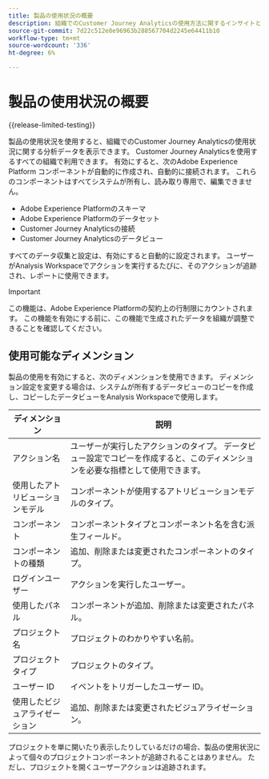 ```yaml
---
title: 製品の使用状況の概要
description: 組織でのCustomer Journey Analyticsの使用方法に関するインサイトとレポートを表示します。
source-git-commit: 7d22c512e8e96963b288567704d2245e64411b10
workflow-type: tm+mt
source-wordcount: '336'
ht-degree: 6%

---
```


# 製品の使用状況の概要

{{release-limited-testing}}

製品の使用状況を使用すると、組織でのCustomer Journey Analyticsの使用状況に関する分析データを表示できます。 Customer Journey Analyticsを使用するすべての組織で利用できます。 有効にすると、次のAdobe Experience Platform コンポーネントが自動的に作成され、自動的に接続されます。 これらのコンポーネントはすべてシステムが所有し、読み取り専用で、編集できません。

* Adobe Experience Platformのスキーマ
* Adobe Experience Platformのデータセット
* Customer Journey Analyticsの接続
* Customer Journey Analyticsのデータビュー

すべてのデータ収集と設定は、有効にすると自動的に設定されます。 ユーザーがAnalysis Workspaceでアクションを実行するたびに、そのアクションが追跡され、レポートに使用できます。

>[!IMPORTANT]
>
>この機能は、Adobe Experience Platformの契約上の行制限にカウントされます。 この機能を有効にする前に、この機能で生成されたデータを組織が調整できることを確認してください。

## 使用可能なディメンション

製品の使用を有効にすると、次のディメンションを使用できます。 ディメンション設定を変更する場合は、システムが所有するデータビューのコピーを作成し、コピーしたデータビューをAnalysis Workspaceで使用します。

| ディメンション | 説明 |
| --- | --- |
| アクション名 | ユーザーが実行したアクションのタイプ。 データビュー設定でコピーを作成すると、このディメンションを必要な指標として使用できます。 |
| 使用したアトリビューションモデル | コンポーネントが使用するアトリビューションモデルのタイプ。 |
| コンポーネント | コンポーネントタイプとコンポーネント名を含む派生フィールド。 |
| コンポーネントの種類 | 追加、削除または変更されたコンポーネントのタイプ。 |
| ログインユーザー | アクションを実行したユーザー。 |
| 使用したパネル | コンポーネントが追加、削除または変更されたパネル。 |
| プロジェクト名 | プロジェクトのわかりやすい名前。 |
| プロジェクトタイプ | プロジェクトのタイプ。 |
| ユーザー ID | イベントをトリガーしたユーザー ID。 |
| 使用したビジュアライゼーション | 追加、削除または変更されたビジュアライゼーション。 |

プロジェクトを単に開いたり表示したりしているだけの場合、製品の使用状況によって個々のプロジェクトコンポーネントが追跡されることはありません。 ただし、プロジェクトを開くユーザーアクションは追跡されます。
